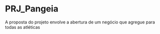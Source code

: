 # PRJ_Pangeia
A proposta do projeto envolve a abertura de um negócio que agregue para todas as atléticas
